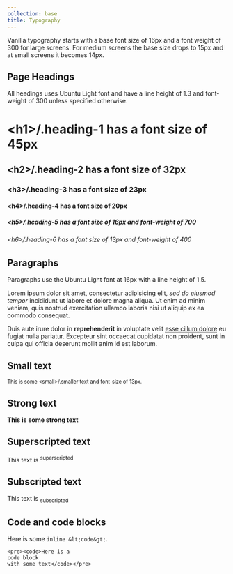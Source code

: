 ```yaml
---
collection: base
title: Typography
---
```


Vanilla typography starts with a base font size of 16px and a font weight of 300 for large screens.  For medium screens the base size drops to 15px and at small screens it becomes 14px.

## Page Headings

All headings uses Ubuntu Light font and have a line height of 1.3 and font-weight of 300 unless specified otherwise.

<h1>&lt;h1&gt;/.heading-1 has a font size of 45px</h1>
<h2>&lt;h2&gt;/.heading-2 has a font size of 32px</h2>
<h3>&lt;h3&gt;/.heading-3 has a font size of 23px</h3>
<h4>&lt;h4&gt;/.heading-4 has a font size of 20px</h4>
<h5>&lt;h5&gt;/.heading-5 has a font size of  16px and font-weight of 700</h5>
<h6>&lt;h6&gt;/.heading-6 has a font size of 13px and font-weight of 400</h6>

## Paragraphs

<p>Paragraphs use the Ubuntu Light font at 16px with a line height of 1.5.</p>

<p>Lorem ipsum dolor sit amet, consectetur adipisicing elit, <em>sed do eiusmod tempor</em> incididunt ut labore et dolore magna aliqua. Ut enim ad minim veniam, quis nostrud exercitation ullamco laboris nisi ut aliquip ex ea commodo consequat.</p>
<p>Duis aute irure dolor in <strong>reprehenderit</strong> in voluptate velit <abbr title="test">esse cillum dolore</abbr> eu fugiat nulla pariatur. Excepteur sint occaecat cupidatat non proident, sunt in culpa qui officia deserunt mollit anim id est laborum.</p>

## Small text

<small>This is some &lt;small&gt;/.smaller text and font-size of 13px.</small>

## Strong text

<strong>This is some strong text</strong>

## Superscripted text

<p>This text is <sup>superscripted</sup></p>

## Subscripted text

<p>This text is <sub>subscripted</sub></p>

## Code and code blocks

Here is some `inline &lt;code&gt;`.

<pre><code>&lt;pre&gt;&lt;code&gt;Here is a
code block
with some text&lt;/code&gt;&lt;/pre&gt;</code></pre>
